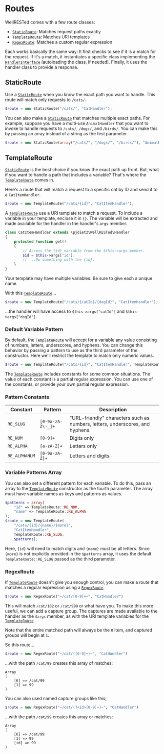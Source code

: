 # Routes

WellRESTed comes with a few route classes:

- [`StaticRoute`](../src/pjdietz/WellRESTed/Routes/StaticRoute.php): Matches request paths exactly
- [`TemplateRoute`](../src/pjdietz/WellRESTed/Routes/TemplateRoute.php): Matches URI templates
- [`RegexRoute`](../src/pjdietz/WellRESTed/Routes/RegexRoute.php): Matches a custom regular expression

Each works basically the same way: It first checks to see if it is a match for the request. If it's a match, it instantiates a specific class implementing the [`HandlerInterface`](../src/pjdietz/WellRESTed/Interfaces/HandlerInterface.php) (autoloading the class, if needed). Finally, it uses the handler class to provide a response.

## StaticRoute

Use a [`StaticRoute`](../src/pjdietz/WellRESTed/Routes/StaticRoute.php) when you know the exact path you want to handle. This route will match only requests to `/cats/`.

```php
$route = new StaticRoute("/cats/", "CatHandler");
```

You can also make a [`StaticRoute`](../src/pjdietz/WellRESTed/Routes/StaticRoute.php) that matches multiple exact paths. For example, suppose you have a multi-use `AnimalHandler` that you want to invoke to handle requests to `/cats/`, `/dogs/`, and `/birds/`. You can make this by passing an array instead of a string as the first parameter.

```php
$route = new StaticRoute(array("/cats/", "/dogs/", "/birds/"), "AnimalHandler");
```

## TemplateRoute

[`StaticRoute`](../src/pjdietz/WellRESTed/Routes/StaticRoute.php) is the best choice if you know the exact path up front. But, what if you want to handle a path that includes a variable? That's where the [`TemplateRoute`](../src/pjdietz/WellRESTed/Routes/TemplateRoute.php) comes in.

Here's a route that will match a request to a specific cat by ID and send it to a `CatItemHandler`.

```php
$route = new TemplateRoute("/cats/{id}", "CatItemHandler");
```

A [`TemplateRoute`](../src/pjdietz/WellRESTed/Routes/TemplateRoute.php) use a URI template to match a request. To include a variable in your template, enclose it in `{}`. The variable will be extracted and made available for the handler in the handler's `args` member.

```php
class CatItemHandlder extends \pjdietz\WellRESTed\Handler
{
    protected function get()
    {
        // Access the {id} variable from the $this->args member.
        $id = $this->args["id"];
        // ...Do something with the {id}.
    }
}
```

Your template may have multiple variables. Be sure to give each a unique name.

With this [`TemplateRoute`](../src/pjdietz/WellRESTed/Routes/TemplateRoute.php)...

```php
$route = new TemplateRoute("/cats/{catId}/{dogId}", "CatItemHandler");
```

...the handler will have access to `$this->args["catId"]` and `$this->args["dogId"]`.


### Default Variable Pattern

By default, the [`TemplateRoute`](../src/pjdietz/WellRESTed/Routes/TemplateRoute.php) will accept for a variable any value consisting of numbers, letters, underscores, and hyphens. You can change this behavior by passing a pattern to use as the third parameter of the constructor. Here we'll restrict the template to match only numeric values.

```php
$route = new TemplateRoute("/cats/{id}", "CatItemHandler", TemplateRoute::RE_NUM);
```

The [`TemplateRoute`](../src/pjdietz/WellRESTed/Routes/TemplateRoute.php) includes constants for some common situations. The value of each constant is a partial regular expression. You can use one of the constants, or provide your own partial regular expression.

### Pattern Constants

| Constant   | Pattern           | Description |
| ---------  | ----------------- | ----------- |
| `RE_SLUG`  | `[0-9a-zA-Z\-_]+` | "URL-friendly" characters such as numbers, letters, underscores, and hyphens |
| `RE_NUM`   | `[0-9]+` | Digits only |
| `RE_ALPHA` | `[a-zA-Z]+` | Letters only |
| `RE_ALPHANUM` | `[0-9a-zA-Z]+` | Letters and digits |

### Variable Patterns Array

You can also set a different pattern for each variable. To do this, pass an array to the [`TemplateRoute`](../src/pjdietz/WellRESTed/Routes/TemplateRoute.php) constructor as the fourth parameter. The array must have variable names as keys and patterns as values.

```php
$patterns = array(
    "id" => TemplateRoute::RE_NUM,
    "name" => TemplateRoute::RE_ALPHA
);
$route = new TemplateRoute(
    "/cats/{id}/{name}/{more}",
    "CatItemHandler",
    TemplateRoute::RE_SLUG,
    $patterns);
```

Here, `{id}` will need to match digits and `{name}` must be all letters. Since `{more}` is not explicitly provided in the `$patterns` array, it uses the default `TemplateRoute::RE_SLUG` passed as the third parameter.

### RegexRoute

If [`TemplateRoute`](../src/pjdietz/WellRESTed/Routes/TemplateRoute.php) doesn't give you enough control, you can make a route that matches a regular expression using a [`RegexRoute`](../src/pjdietz/WellRESTed/Routes/RegexRoute.php).

```php
$route = new RegexRoute("~/cat/[0-9]+~", "CatHandler")
```

This will match `/cat/102` or `/cat/999` or what have you. To make this more useful, we can add a capture group. The captures are made available to the handler as the `$args` member, as with the URI template variables for the [`TemplateRoute`](../src/pjdietz/WellRESTed/Routes/TemplateRoute.php)

Note that the entire matched path will always be the `0` item, and captured groups will begin at `1`.

So this route...

```php
$route = new RegexRoute("~/cat/([0-9]+)~", "CatHandler")
```

...with the path `/cat/99` creates this array of matches:

```
Array
(
    [0] => /cat/99
    [1] => 99
)
```

You can also used named capture groups like this;


```php
$route = new RegexRoute("~/cat/(?<id>[0-9]+)~", "CatHandler")
```

...with the path `/cat/99` creates this array or matches:

```
Array
(
    [0] => /cat/99
    [1] => 99
    [id] => 99
)
```
